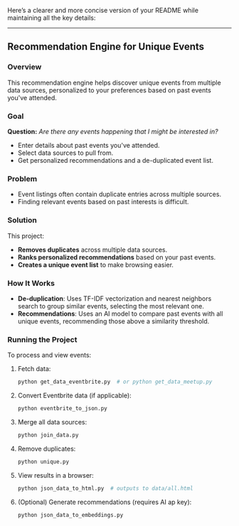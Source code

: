 Here’s a clearer and more concise version of your README while maintaining all the key details:  

---

## Recommendation Engine for Unique Events  

### Overview  
This recommendation engine helps discover unique events from multiple data sources, personalized to your preferences based on past events you've attended.  

### Goal  
**Question:** *Are there any events happening that I might be interested in?*  
- Enter details about past events you've attended.  
- Select data sources to pull from.  
- Get personalized recommendations and a de-duplicated event list.  

### Problem  
- Event listings often contain duplicate entries across multiple sources.  
- Finding relevant events based on past interests is difficult.  

### Solution  
This project:  
- **Removes duplicates** across multiple data sources.  
- **Ranks personalized recommendations** based on your past events.  
- **Creates a unique event list** to make browsing easier.  

### How It Works  
- **De-duplication**: Uses TF-IDF vectorization and nearest neighbors search to group similar events, selecting the most relevant one.  
- **Recommendations**: Uses an AI model to compare past events with all unique events, recommending those above a similarity threshold.  

### Running the Project  
To process and view events:  
1. Fetch data:  
   ```sh
   python get_data_eventbrite.py  # or python get_data_meetup.py
   ```  
2. Convert Eventbrite data (if applicable):  
   ```sh
   python eventbrite_to_json.py
   ```  
3. Merge all data sources:  
   ```sh
   python join_data.py
   ```  
4. Remove duplicates:  
   ```sh
   python unique.py
   ```  
5. View results in a browser:  
   ```sh
   python json_data_to_html.py  # outputs to data/all.html
   ```  
6. (Optional) Generate recommendations (requires AI ap key):  
   ```sh
   python json_data_to_embeddings.py
   ```  